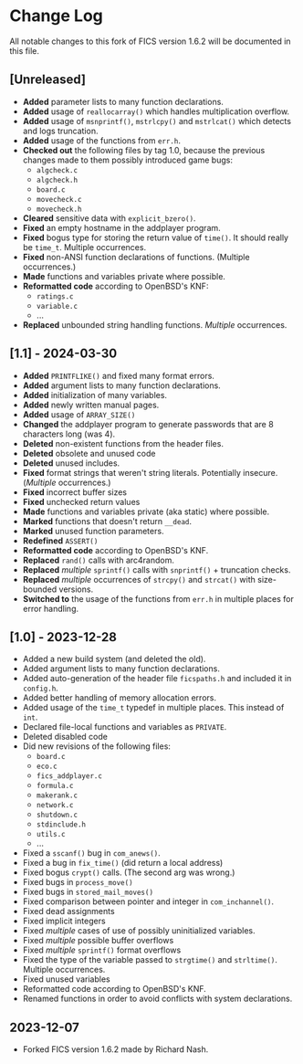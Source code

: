 # Change Log #

All notable changes to this fork of FICS version 1.6.2 will be
documented in this file.

## [Unreleased] ##
- **Added** parameter lists to many function declarations.
- **Added** usage of `reallocarray()` which handles multiplication
  overflow.
- **Added** usage of `msnprintf()`, `mstrlcpy()` and `mstrlcat()` which
  detects and logs truncation.
- **Added** usage of the functions from `err.h`.
- **Checked out** the following files by tag 1.0, because the previous
  changes made to them possibly introduced game bugs:
  - `algcheck.c`
  - `algcheck.h`
  - `board.c`
  - `movecheck.c`
  - `movecheck.h`
- **Cleared** sensitive data with `explicit_bzero()`.
- **Fixed** an empty hostname in the addplayer program.
- **Fixed** bogus type for storing the return value of `time()`. It should
  really be `time_t`. Multiple occurrences.
- **Fixed** non-ANSI function declarations of functions. (Multiple
  occurrences.)
- **Made** functions and variables private where possible.
- **Reformatted code** according to OpenBSD's KNF:
  - `ratings.c`
  - `variable.c`
  - ...
- **Replaced** unbounded string handling functions. _Multiple_
  occurrences.

## [1.1] - 2024-03-30 ##
- **Added** `PRINTFLIKE()` and fixed many format errors.
- **Added** argument lists to many function declarations.
- **Added** initialization of many variables.
- **Added** newly written manual pages.
- **Added** usage of `ARRAY_SIZE()`
- **Changed** the addplayer program to generate passwords that are 8
  characters long (was 4).
- **Deleted** non-existent functions from the header files.
- **Deleted** obsolete and unused code
- **Deleted** unused includes.
- **Fixed** format strings that weren't string literals. Potentially
  insecure. (_Multiple_ occurrences.)
- **Fixed** incorrect buffer sizes
- **Fixed** unchecked return values
- **Made** functions and variables private (aka static) where possible.
- **Marked** functions that doesn't return `__dead`.
- **Marked** unused function parameters.
- **Redefined** `ASSERT()`
- **Reformatted code** according to OpenBSD's KNF.
- **Replaced** `rand()` calls with arc4random.
- **Replaced** _multiple_ `sprintf()` calls with `snprintf()` + truncation
  checks.
- **Replaced** _multiple_ occurrences of `strcpy()` and `strcat()` with
  size-bounded versions.
- **Switched to** the usage of the functions from `err.h` in multiple
  places for error handling.

## [1.0] - 2023-12-28 ##
- Added a new build system (and deleted the old).
- Added argument lists to many function declarations.
- Added auto-generation of the header file `ficspaths.h` and included
  it in `config.h`.
- Added better handling of memory allocation errors.
- Added usage of the `time_t` typedef in multiple places. This instead
  of `int`.
- Declared file-local functions and variables as `PRIVATE`.
- Deleted disabled code
- Did new revisions of the following files:
  - `board.c`
  - `eco.c`
  - `fics_addplayer.c`
  - `formula.c`
  - `makerank.c`
  - `network.c`
  - `shutdown.c`
  - `stdinclude.h`
  - `utils.c`
  - ...
- Fixed a `sscanf()` bug in `com_anews()`.
- Fixed a bug in `fix_time()` (did return a local address)
- Fixed bogus `crypt()` calls. (The second arg was wrong.)
- Fixed bugs in `process_move()`
- Fixed bugs in `stored_mail_moves()`
- Fixed comparison between pointer and integer in `com_inchannel()`.
- Fixed dead assignments
- Fixed implicit integers
- Fixed _multiple_ cases of use of possibly uninitialized variables.
- Fixed _multiple_ possible buffer overflows
- Fixed _multiple_ `sprintf()` format overflows
- Fixed the type of the variable passed to `strgtime()` and
  `strltime()`. Multiple occurrences.
- Fixed unused variables
- Reformatted code according to OpenBSD's KNF.
- Renamed functions in order to avoid conflicts with system
  declarations.

## 2023-12-07 ##
- Forked FICS version 1.6.2 made by Richard Nash.
